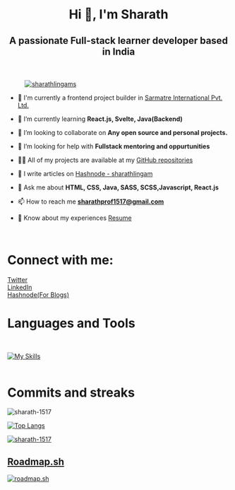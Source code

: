<h1 align="center">Hi 👋, I'm Sharath</h1>

## <p align="center"> A passionate Full-stack learner developer based in India </p>

<br>

&nbsp;&nbsp;&nbsp;&nbsp;&nbsp;&nbsp;&nbsp;&nbsp;&nbsp;
<a href="https://twitter.com/sharathlingams" target="blank">
    <img src="https://img.shields.io/twitter/follow/sharathlingams?logo=twitter&style=for-the-badge" alt="sharathlingams" />
</a>
<br>

- 🔭 I'm currently a frontend project builder in [Sarmatre International Pvt. Ltd.](https://drive.google.com/file/d/1vIZFeadHZxTVKoANXwhG_592hKrpVPSq/view?usp=sharing)

- 🌱 I’m currently learning **React.js, Svelte, Java(Backend)**

- 👯 I’m looking to collaborate on **Any open source and personal projects.**

- 🤝 I’m looking for help with **Fullstack mentoring and oppurtunities**

- 👨‍💻 All of my projects are available at my [GitHub repositories](https://github.com/Sharath-1517?tab=repositories)

- 📝 I write articles on [Hashnode - sharathlingam](https://sharathlingam.hashnode.dev/)

- 💬 Ask me about **HTML, CSS, Java, SASS, SCSS,Javascript, React.js**

- 📫 How to reach me **sharathprof1517@gmail.com**

- 📄 Know about my experiences [Resume](https://www.canva.com/design/DAFmO1MihGw/D9Sa03vtnpSiPPFpSqq-7g/view?utm_content=DAFmO1MihGw&utm_campaign=designshare&utm_medium=link&utm_source=publishsharelink)

<br>

# Connect with me:
<p align="left">
    <a href="https://twitter.com/sharathlingams" target="blank">Twitter</a><br>
    <a href="https://linkedin.com/in/sharathlingam" target="blank">LinkedIn</a><br>
    <a href="https://hashnode.com/@sharathlingams" target="blank">Hashnode(For Blogs)</a>
</p>

# Languages and Tools
<br>

[![My Skills](https://skillicons.dev/icons?i=js,html,css,scss,react,svelte,tailwind,mongodb,java,md,git,eclipse,figma,maven,mysql,netlify,postman,powershell,spring,vscode&perline=9)](https://skillicons.dev)
<br>
<br>

# Commits and streaks
<p><img align="center" src="https://github-readme-streak-stats.herokuapp.com/?user=sharath-1517&" alt="sharath-1517" /></p>

[![Top Langs](https://github-readme-stats.vercel.app/api/top-langs/?username=sharath-1517&layout=donut-vertical)](https://github.com/anuraghazra/github-readme-stats)
<br>
<p align="left">
    <a href="https://github.com/ryo-ma/github-profile-trophy"><img src="https://github-profile-trophy.vercel.app/?username=sharath-1517" alt="sharath-1517" /></a>
</p>

## [Roadmap.sh](https://roadmap.sh)

<a href="https://roadmap.sh"><img src="https://api.roadmap.sh/v1-badge/tall/64611a01410780a6d9b3e95e?variant=dark" alt="roadmap.sh"/></a>
